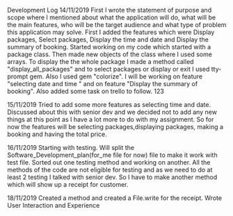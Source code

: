 Development Log
14/11/2019
First I wrote the statement of purpose and scope where I mentioned about what the application will do, what will be the main features, who will be the target audience and what type of problem this application may solve.
First I added the features which were Display packages, Select packages, Display the time and date and Display the summary of booking.
Started working on my code which started with a package class. Then made new objects of the class where I used some arrays. To display the the whole package I made a method called "display_all_packages" and to select packages  or display or exit I used tty-prompt gem. Also I used gem "colorize".
I will be working on feature "selecting date and time " and on feature "Display the summary of booking".
Also added some task on trello to follow.
123


15/11/2019 
Tried to add some more features as selecting time and date. Discussed about this with senior dev and we decided not to add any new things at this point as I have a lot more to do with my assignment. So for now the features will be selecting packages,displaying packages, making a booking and having the  total price.

16/11/2019 
Starting with testing.
Will split the Software_Development_plan(for_me file for now) file to make it work with test file. 
Sorted out one testing method and working on another.
All the methods of the code are not eligible for testing and as we need to do at least 2 testing I talked with senior dev.
So I have to make another method which will show up a receipt for customer.

18/11/2019
Created a method and created a File.write for the receipt.
Wrote  	User Interaction and Experience


